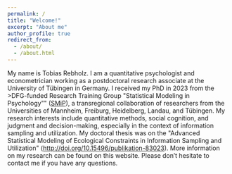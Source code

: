 ```yaml
---
permalink: /
title: "Welcome!"
excerpt: "About me"
author_profile: true
redirect_from: 
  - /about/
  - /about.html
---
```


My name is Tobias Rebholz. I am a quantitative psychologist and econometrician working as a postdoctoral research associate at the University of Tübingen in Germany. I received my PhD in 2023 from the >DFG-funded Research Training Group "Statistical Modeling in Psychology"" (<a href='https://www.uni-mannheim.de/smip/team/phd-candidates/cohort-2020/tobias-rebholz/'>SMiP</a>), a transregional collaboration of researchers from the Universities of Mannheim, Freiburg, Heidelberg, Landau, and Tübingen. My research interests include quantitative methods, social cognition, and judgment and decision-making, especially in the context of information sampling and utilization. My doctoral thesis was on the "Advanced Statistical Modeling of Ecological Constraints in Information Sampling and Utilization" (<a href='http://doi.org/10.15496/publikation-83023'>http://doi.org/10.15496/publikation-83023</a>). More information on my research can be found on this website. Please don’t hesitate to contact me if you have any questions.
